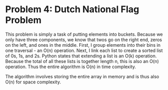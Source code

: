 # Problem 4: Dutch National Flag Problem


This problem is simply a task of putting elements into buckets. Because we only have three components, we know that twos go on the right end, zeros on the left, and ones in the middle. First, I group elements into their bins in one traversal - an O(n) operation. Next, I link each list to create a sorted list of 0s, 1s, and 2s. Python states that extending a list is an O(k) operation. Because the total of all these lists is together length n, this is also an O(n) operation. Thus the entire algorithm is O(n) in time complexity. 

The algorithm involves storing the entire array in memory and is thus also O(n) for space complexity.